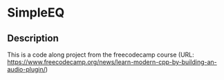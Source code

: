 # SimpleEQ

## Description
This is a code along project from the freecodecamp course (URL: https://www.freecodecamp.org/news/learn-modern-cpp-by-building-an-audio-plugin/)